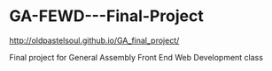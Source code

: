 GA-FEWD---Final-Project
=======================

http://oldpastelsoul.github.io/GA_final_project/

Final project for General Assembly Front End Web Development class


